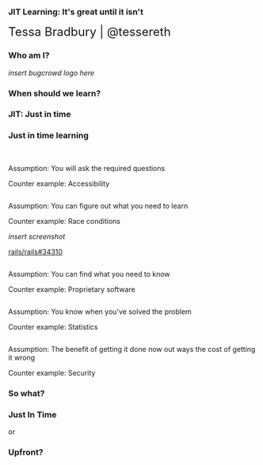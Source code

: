 <!-- .slide: data-background-image="assets/lca2019-slide-template.png" data-background-size="contain" -->

### JIT Learning: It's great until it isn't
<!-- .element style="font-weight: normal; padding-top: 13vh" -->

<small style="margin-top: 9vh; font-size: x-large">Tessa Bradbury | @tessereth</small>



### Who am I?

_insert bugcrowd logo here_ <!-- .element class="fragment" -->



### When should we learn?



### JIT: Just in time



### Just in time learning



<img data-src="assets/jit-learning-0.svg">



<img data-src="assets/jit-learning-1.svg">

Assumption: You will ask the required questions <!-- .element class="fragment" -->

Counter example: Accessibility <!-- .element class="fragment" -->



<img data-src="assets/jit-learning-2.svg">

Assumption: You can figure out what you need to learn <!-- .element class="fragment" -->

Counter example: Race conditions <!-- .element class="fragment" -->



_insert screenshot_

[rails/rails#34310](https://github.com/rails/rails/issues/34310)



<img data-src="assets/jit-learning-3.svg">

Assumption: You can find what you need to know <!-- .element class="fragment" -->

Counter example: Proprietary software <!-- .element class="fragment" -->



<img data-src="assets/jit-learning-4.svg">

Assumption: You know when you've solved the problem <!-- .element class="fragment" -->

Counter example: Statistics <!-- .element class="fragment" -->



<img data-src="assets/jit-learning-5.svg">

Assumption: The benefit of getting it done now out ways the cost of getting it wrong <!-- .element class="fragment" -->

Counter example: Security <!-- .element class="fragment" -->



### So what?



### Just In Time

or

### Upfront?



<img data-src="assets/jit-learning-0.svg">
